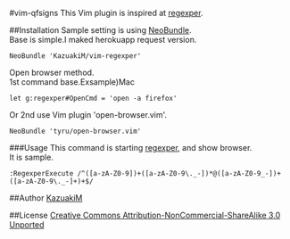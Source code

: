 #vim-qfsigns
This Vim plugin is inspired at [regexper](http://regexper.com/).

##Installation
Sample setting is using [NeoBundle](https://github.com/Shougo/neobundle.vim).  
Base is simple.I maked herokuapp request version.
```vim
NeoBundle 'KazuakiM/vim-regexper'
```
Open browser method.  
1st command base.Exsample)Mac
```vim
let g:regexper#OpenCmd = 'open -a firefox'
```
Or 2nd use Vim plugin 'open-browser.vim'.
```vim
NeoBundle 'tyru/open-browser.vim'
```

###Usage
This command is starting [regexper](https://github.com/javallone/regexper), and show browser.  
It is sample.
```vim
:RegexperExecute /^([a-zA-Z0-9])+([a-zA-Z0-9\._-])*@([a-zA-Z0-9_-])+([a-zA-Z0-9\._-]+)+$/
```


##Author
[KazuakiM](https://github.com/KazuakiM/)

##License
[Creative Commons Attribution-NonCommercial-ShareAlike 3.0 Unported](http://creativecommons.org/licenses/by-nc-sa/3.0/)

